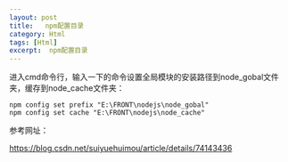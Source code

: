 ```yaml
---
layout: post
title:   npm配置目录 
category: Html
tags: [Html]
excerpt:  npm配置目录
---
```


进入cmd命令行，输入一下的命令设置全局模块的安装路径到node_gobal文件夹，缓存到node_cache文件夹：

	npm config set prefix "E:\FRONT\nodejs\node_gobal"
	npm config set cache "E:\FRONT\nodejs\node_cache"





参考网址：


<https://blog.csdn.net/suiyuehuimou/article/details/74143436>






